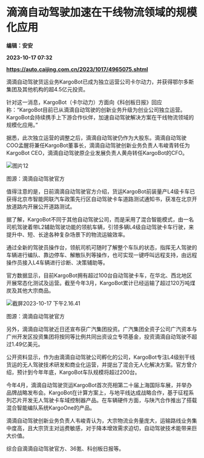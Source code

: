 # 滴滴自动驾驶加速在干线物流领域的规模化应用
**编辑：安安**

**2023-10-17 07:32**

**https://auto.caijing.com.cn/2023/1017/4965075.shtml**

滴滴自动驾驶货运业务KargoBot已成为独立运营公司卡尔动力，并获得鄂尔多斯集团及其他机构的超4.5亿元投资。

针对这一消息，KargoBot（卡尔动力）方面向《科创板日报》回应称：“KargoBot目前已从滴滴自动驾驶的创新业务升级为创业公司独立运营。KargoBot会持续携手上下游合作伙伴，加速自动驾驶解决方案在干线物流领域的规模化应用。”

据悉，此次独立运营的调整之后，滴滴自动驾驶仍作为大股东。滴滴自动驾驶COO孟醒将兼任KargoBot董事长，滴滴自动驾驶创新业务负责人韦峻青转任为KargoBot CEO，滴滴自动驾驶原企业发展负责人黄舟转任KargoBot的CFO。

![图片12](https://tx2.cdn.caijing.com.cn/2023/1017/1697526360467.jpg)

图源：滴滴自动驾驶官方

值得注意的是，日前滴滴自动驾驶官方介绍，货运KargoBot前装量产L4级卡车已获得北京市智能网联汽车政策先行区自动驾驶卡车道路测试通知书，获准在北京开放道路内开展公开道路测试。

据了解，KargoBot不同于其他自动驾驶公司，而是采用了混合智能模式，由一名司机驾驶着带L2辅助驾驶功能的领航车辆，引领多辆L4级自动驾驶卡车行驶，来提升中、短、长途各种复杂场景下的物流运输效率。

通过全新的驾驶员操作台，领航司机可随时了解整个车队的状态，指挥无人驾驶的车辆进行编队、靠边停车、解散队列等操作，也可实现一键呼叫远程支持，由远程操作员接入L4车辆进行诊断、决策辅助等。

官方数据显示，目前KargoBot拥有超过100台自动驾驶卡车，在华北、西北地区开展常态化测试及运营。截至今年3月，KargoBot累计已经运输了超过120万吨煤炭及其他大宗商品。

![截屏2023-10-17 下午2.16.41](https://img3.caijing.com.cn/2023/1017/1697526371932.png)

图源：滴滴自动驾驶官方

另外，滴滴自动驾驶近日还宣布获广汽集团投资。广汽集团全资子公司广汽资本与广州开发区投资集团将按同等比例共同出资设立专项基金，投资滴滴自动驾驶不超过1.49亿美元。

公开资料显示，作为由滴滴自动驾驶公司孵化的公司，KargoBot专注L4级别干线货运的无人驾驶技术研发和商业化运营，并提出了混合无人化解决方案。官方曾介绍，预计到今年年底，KargoBot车队规模将超过200台。

今年4月，滴滴自动驾驶货运KargoBot首次亮相第二十届上海国际车展，并举办品牌战略发布会。KargoBot在计算方案上，与地平线达成战略合作，基于征程系列芯片开发无人驾驶卡车域控制器产品。在车辆硬件方面，与陕汽合作推出了搭载混合智能编队系统KargoOne的产品。

滴滴自动驾驶创新业务负责人韦峻青认为，大宗物流业务量庞大，运输路线业务集中度高，且大宗货主对运费敏感，对于降本增效需求迫切，自动驾驶技术能带来巨大价值。

综合自滴滴自动驾驶官方、36氪、科创板日报等。